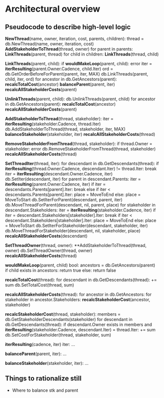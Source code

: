 # Architectural overview

## Pseudocode to describe high-level logic

**NewThread**(name, owner, iteration, cost, parents, children):
    thread = db.NewThread(name, owner, iteration, cost)
    **AddStakeholderToThread**(thread, owner)
    for parent in parents:
        **LinkThreads**(parent, thread)
    for child in children:
        **LinkThreads**(thread, child) 

**LinkThreads**(parent, child):
    if **wouldMakeLoop**(parent, child):
        error
    iter = **iterResulting**(parent.Owner.Cadence, child.Iter)
    ord = db.GetOrderBeforeForParent(parent, iter, MAX)
    db.LinkThreads(parent, child, iter, ord)
    for ancestor in db.GetAncestors(parent):
        **recalcTotalCost**(ancestor)
    **balanceParent**(parent, iter)
    **recalcAllStakeholderCosts**(parent)

**UnlinkThreads**(parent, child):
    db.UnlinkThreads(parent, child)
    for ancestor in db.GetAncestors(parent):
        **recalcTotalCost**(ancestor)
    **recalcAllStakeholderCosts**(parent)

**AddStakeholderToThread**(thread, stakeholder):
    iter = **iterResulting**(stakeholder.Cadence, thread.Iter)
    db.AddStakeholderToThread(thread, stakeholder, iter, MAX)
    **balanceStakeholder**(stakeholder, iter)
    **recalcAllStakeholderCosts**(thread)

**RemoveStakeholderFromThread**(thread, stakeholder):
    if thread.Owner = stakeholder:
        error
    db.RemoveStakeholderFromThread(thread, stakeholder)
    **recalcAllStakeholderCosts**(thread)

**SetThreadIter**(thread, iter):
    for descendant in db.GetDescendants(thread):
        if **iterResulting**(thread.Owner.Cadence, descendant.Iter) != thread.Iter:
            break
        iter = **iterResulting**(descendant.Owner.Cadence, iter)
        db.SetIter(descendant, iter)
        for parent in descendant.Parents:
            iter = **iterResulting**(parent.Owner.Cadence, iter)
            if iter = descendants.Parents[parent].Iter:
                break
            else if iter < descendants.Parents[parent].Iter:
                place = MoveToEnd
            else:
                place = MoveToStart
            db.SetIterForParent(descendant, parent, iter)
            db.MoveThreadForParent(descendant, nil, parent, place)
        for stakeholder in descendant.Stakeholders:
            iter = **iterResulting**(stakeholder.Cadence, iter)
            if iter = descendant.Stakeholders[stakeholder].Iter:
                break
            if iter < descendant.Stakeholders[stakeholder].Iter:
                place = MoveToEnd
            else:
                place = MoveToStart
            db.SetIterForStakeholder(descendant, stakeholder, iter)
            db.MoveThreadForStakeholder(descendant, nil, stakeholder, place)
        **recalcAllStakeholderCosts**(descendant)

**SetThreadOwner**(thread, owner):
    **AddStakeholderToThread(thread, owner)
    db.SetThreadOwner(thread, owner)
    **recalcAllStakeholderCosts**(thread)

**wouldMakeLoop**(parent, child) bool:
    ancestors = db.GetAncestors(parent)
    if child exists in ancestors:
        return true
    else:
        return false

**recalcTotalCost**(thread):
    for descendant in db.GetDescendants(thread):
        += sum
    db.SetTotalCost(thread, sum)

**recalcAllStakeholderCosts**(thread):
    for ancestor in db.GetAncestors:
        for stakeholder in ancestor.Stakeholders:
            **recalcStakeholderCost**(ancestor, stakeholder)

**recalcStakeholderCost**(thread, stakeholder):
    members = db.GetStakeholderDescendants(stakeholder)
    for descendant in db.GetDescendants(thread):
        if descendant.Owner exists in members and **iterResulting**(stakeholder.Cadence, descendant.Iter) = thread.Iter:
            += sum
    db.SetCostForStakeholder(thread, stakeholder, sum)

**iterResulting**(cadence, iter) iter:
    ...

**balanceParent**(parent, iter):
    ...

**balanceStakeholder**(stakeholder, iter):
    ...

## Things to rationalize still

* Where to balance stk and parent